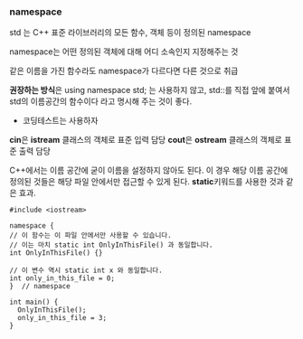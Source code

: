 ### namespace
std 는 C++ 표준 라이브러리의 모든 함수, 객체 등이 정의된 namespace

namespace는 어떤 정의된 객체에 대해 어디 소속인지 지정해주는 것

같은 이름을 가진 함수라도 namespace가 다르다면 다른 것으로 취급

**권장하는 방식**은 using namespace std; 는 사용하지 않고, std::를 직접 앞에 붙여서 std의 이름공간의 함수이다 라고 명시해 주는 것이 좋다.
- 코딩테스트는 사용하자


**cin**은 **istream** 클래스의 객체로 표준 입력 담당
**cout**은 **ostream** 클래스의 객체로 표준 출력 담당

C++에서는 이름 공간에 굳이 이름을 설정하지 않아도 된다.
이 경우 해당 이름 공간에 정의된 것들은 해당 파일 안에서만 접근할 수 있게 된다. **static**키워드를 사용한 것과 같은 효과.
```
#include <iostream>

namespace {
// 이 함수는 이 파일 안에서만 사용할 수 있습니다.
// 이는 마치 static int OnlyInThisFile() 과 동일합니다.
int OnlyInThisFile() {}

// 이 변수 역시 static int x 와 동일합니다.
int only_in_this_file = 0;
}  // namespace

int main() {
  OnlyInThisFile();
  only_in_this_file = 3;
}
```
